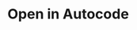 
Open in Autocode
================
[<img  data-src="https://deploy.stdlib.com/static/images/deploy.svg" width="192">](https://open.autocode.com/)
